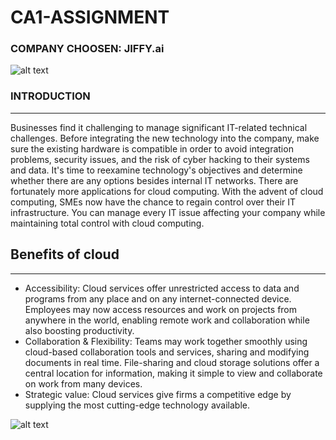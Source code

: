 # CA1-ASSIGNMENT 

### COMPANY CHOOSEN: JIFFY.ai 

![alt text]( https://encrypted-tbn0.gstatic.com/images?q=tbn:ANd9GcSFZvbWJ7kWjlKto5d2FqPg1n9jNgzoNjeYoKw0pZuX-n0DwuOWx0ODR4LZfnK6ihDz7rQ&usqp=CAU.png)

### **INTRODUCTION**
________________
Businesses find it challenging to manage significant IT-related technical challenges. Before integrating the new technology into the company, make sure the existing hardware is compatible in order to avoid integration problems, security issues, and the risk of cyber hacking to their systems and data. It's time to reexamine technology's objectives and determine whether there are any options besides internal IT networks. There are fortunately more applications for cloud computing. With the advent of cloud computing, SMEs now have the chance to regain control over their IT infrastructure. You can manage every IT issue affecting your company while maintaining total control with cloud computing.

## Benefits of cloud 
_____________________
- Accessibility: Cloud services offer unrestricted access to data and programs from any place and on any internet-connected device. Employees may now access resources 
  and work on projects from anywhere in the world, enabling remote work and collaboration while also boosting productivity.
- Collaboration & Flexibility: Teams may work together smoothly using cloud-based collaboration tools and services, sharing and modifying documents in real time. File-sharing and cloud storage solutions offer a central location for information, making it simple to view and collaborate on work from many devices.
- Strategic value: Cloud services give firms a competitive edge by supplying the most cutting-edge technology available.
 

![alt text](https://tflive.wpenginepowered.com/wp-content/uploads/2020/01/benefits_of_cloud_computing.jpg)


